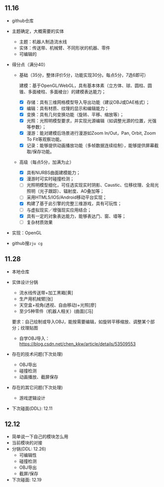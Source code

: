 ## 11.16

- github仓库

- 主题确定，大概需要的实体

  - 主题：机器人制造流水线
  - 实体：传送带、机械臂、不同形状的机器、零件
  - 可编辑的

- 得分点（满分40）

  - 基础（35分，整体评价5分，功能实现30分。每点5分，7选6即可）

    建模：基于OpenGL/WebGL，具有基本体素（立方体、球、圆柱、圆锥、多面棱柱、多面棱台）的建模表达能力；

    - [x] 存储：具有三维网格模型导入导出功能（建议OBJ或DAE格式）；
    - [x] 编辑：具有材质、纹理的显示和编辑能力；
    - [x] 变换：具有几何变换功能（旋转、平移、缩放等）；
    - [x] 光照：光照明模型要求，并实现光源编辑（如调整光源的位置，光强等参数）；
    - [x] 漫游：能对建模后场景进行漫游如Zoom In/Out，Pan, Orbit, Zoom To Fit等观察功能。
    - [x] 记录：能够提供动画播放功能（多帧数据连续绘制），能够提供屏幕截取/保存功能。

  - 高级（每点5分，加满为止）

    - [x] 具有NURBS曲面建模能力；
    - [x] 漫游时可实时碰撞检测；
    - [ ] 光照明模型细化，可任选实现实时阴影、Caustic、位移纹理、全局光照明（光子跟踪）、辐射度、AO叠加等；
    - [ ] 采用HTML5/IOS/Android移动平台实现；
    - [x] 构建了基于此引擎的完整三维游戏，具有可玩性；
    - [ ] 与虚拟现实／增强现实应用结合；
    - [x] 具有⼀定的对象表达能力，能够表达门、窗、墙等；
    - [ ] 复杂材质效果

- 实现：OpenGL

- github搜`zju cg` 



## 11.28

- 本地仓库

- 实体设计分锅

  - 流水线传送带+加工黑箱[黄]
  - 生产用机械臂[张]
  - 天空盒+视角(透视、自由移动)+光照[廖]
  - 至少5种零件（机器人相关）(曲面)[冯]

  要求：自己绘制或导入OBJ，能按需要编辑，如旋转平移缩放、调整某个部分；纹理贴图

  - 自学OBJ导入：https://blog.csdn.net/chen_kkw/article/details/53509553

- 存在的技术问题(下次处理)

  - OBJ导出
  - 碰撞检测
  - 动画播放、截屏保存

- 存在的其它问题(下次处理)

  - 游戏逻辑设计

- 下次碰面(DDL): 12.11



## 12.12

- 简单说一下自己的模块怎么用
- 当前模块的对接
- 分锅(DDL: 12.26)
  - 可编辑性
  - 碰撞检测
  - OBJ导出
  - 截屏/保存
- 下次碰面: 12.19